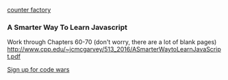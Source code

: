 [counter factory](https://github.com/ATL-WDI-Curriculum/atl-wdi-9/tree/master/unit_01/w02d04/homework
)

### A Smarter Way To Learn Javascript

Work through Chapters 60-70 (don't worry, there are a lot of blank pages)
http://www.cpp.edu/~jcmcgarvey/513_2016/ASmarterWaytoLearnJavaScript.pdf

[Sign up for code wars](https://www.codewars.com/)
